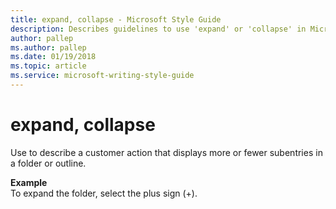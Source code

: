 ```yaml
---
title: expand, collapse - Microsoft Style Guide
description: Describes guidelines to use 'expand' or 'collapse' in Microsoft documents and provides alternate examples.
author: pallep
ms.author: pallep
ms.date: 01/19/2018
ms.topic: article
ms.service: microsoft-writing-style-guide
---
```


# expand, collapse

Use to describe a customer action that displays more or fewer subentries in a folder or outline. 

**Example**  
To expand the folder, select the plus sign (+).
